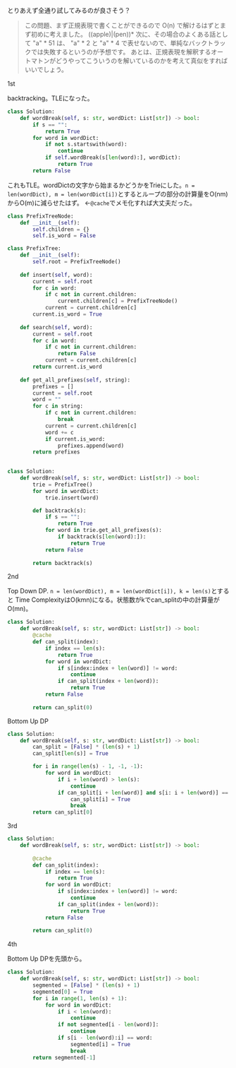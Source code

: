 とりあえず全通り試してみるのが良さそう？

> この問題、まず正規表現で書くことができるので O(n) で解けるはずとまず初めに考えました。
((apple)|(pen))*
次に、その場合のよくある話として
"a" * 51
は、
"a" * 2 と "a" * 4 で表せないので、単純なバックトラックでは失敗するというのが予想です。
あとは、正規表現を解釈するオートマトンがどうやってこういうのを解いているのかを考えて真似をすればいいでしょう。

1st

backtracking。TLEになった。
```python
class Solution:
    def wordBreak(self, s: str, wordDict: List[str]) -> bool:
        if s == "":
            return True
        for word in wordDict:
            if not s.startswith(word):
                continue
            if self.wordBreak(s[len(word):], wordDict):
                return True
        return False
```

これもTLE。wordDictの文字から始まるかどうかをTrieにした。`n = len(wordDict), m = len(wordDict[i])`とするとループの部分の計算量をO(nm)からO(m)に減らせたはず。
←`@cache`でメモ化すれば大丈夫だった。
```python
class PrefixTreeNode:
    def __init__(self):
        self.children = {}
        self.is_word = False

class PrefixTree:
    def __init__(self):
        self.root = PrefixTreeNode()
    
    def insert(self, word):
        current = self.root
        for c in word:
            if c not in current.children:
                current.children[c] = PrefixTreeNode()
            current = current.children[c]
        current.is_word = True
    
    def search(self, word):
        current = self.root
        for c in word:
            if c not in current.children:
                return False
            current = current.children[c]
        return current.is_word
    
    def get_all_prefixes(self, string):
        prefixes = []
        current = self.root
        word = ""
        for c in string:
            if c not in current.children:
                break
            current = current.children[c]
            word += c
            if current.is_word:
                prefixes.append(word)
        return prefixes
    

class Solution:
    def wordBreak(self, s: str, wordDict: List[str]) -> bool:
        trie = PrefixTree()
        for word in wordDict:
            trie.insert(word)

        def backtrack(s):
            if s == "":
                return True
            for word in trie.get_all_prefixes(s):
                if backtrack(s[len(word):]):
                    return True
            return False
        
        return backtrack(s)
```

2nd

Top Down DP. `n = len(wordDict), m = len(wordDict[i]), k = len(s)`とすると
Time ComplexityはO(kmn)になる。状態数がkでcan_splitの中の計算量がO(mn)。
```python
class Solution:
    def wordBreak(self, s: str, wordDict: List[str]) -> bool:
        @cache
        def can_split(index):
            if index == len(s):
                return True
            for word in wordDict:
                if s[index:index + len(word)] != word:
                    continue
                if can_split(index + len(word)):
                    return True
            return False
        
        return can_split(0)
```

Bottom Up DP
```python
class Solution:
    def wordBreak(self, s: str, wordDict: List[str]) -> bool:
        can_split = [False] * (len(s) + 1)
        can_split[len(s)] = True

        for i in range(len(s) - 1, -1, -1):
            for word in wordDict:
                if i + len(word) > len(s):
                    continue
                if can_split[i + len(word)] and s[i: i + len(word)] == word:
                    can_split[i] = True
                    break
        return can_split[0]
```


3rd

```python
class Solution:
    def wordBreak(self, s: str, wordDict: List[str]) -> bool:
        
        @cache
        def can_split(index):
            if index == len(s):
                return True
            for word in wordDict:
                if s[index:index + len(word)] != word:
                    continue
                if can_split(index + len(word)):
                    return True
            return False
        
        return can_split(0)
```

4th

Bottom Up DPを先頭から。
```python
class Solution:
    def wordBreak(self, s: str, wordDict: List[str]) -> bool:
        segmented = [False] * (len(s) + 1)
        segmented[0] = True
        for i in range(1, len(s) + 1):
            for word in wordDict:
                if i < len(word):
                    continue
                if not segmented[i - len(word)]:
                    continue
                if s[i - len(word):i] == word:
                    segmented[i] = True
                    break
        return segmented[-1]

```

